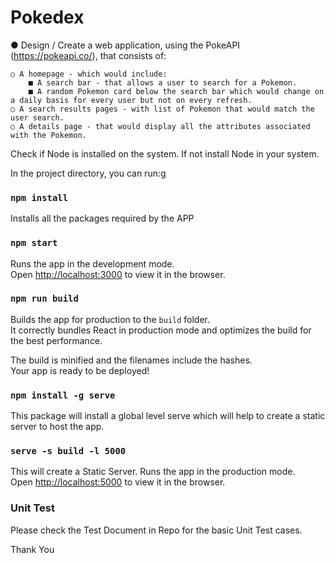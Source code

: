 # Pokedex 

● Design / Create a web application, using the PokeAPI (https://pokeapi.co/), that consists of: 
    
    ○ A homepage - which would include:      
        ■ A search bar - that allows a user to search for a Pokemon. 
        ■ A random Pokemon card below the search bar which would change on a daily basis for every user but not on every refresh.
    ○ A search results pages - with list of Pokemon that would match the user search. 
    ○ A details page - that would display all the attributes associated with the Pokemon. 



Check if Node is installed on the system. If not install Node in your system.

In the project directory, you can run:g

### `npm install`

Installs all the packages required by the APP

### `npm start`

Runs the app in the development mode.<br>
Open [http://localhost:3000](http://localhost:3000) to view it in the browser.

### `npm run build`

Builds the app for production to the `build` folder.<br>
It correctly bundles React in production mode and optimizes the build for the best performance.

The build is minified and the filenames include the hashes.<br>
Your app is ready to be deployed!

### `npm install -g serve`

This package will install a global level serve which will help to create a static server to host the app.

### `serve -s build -l 5000`

This will create a Static Server. Runs the app in the production mode.<br>
Open [http://localhost:5000](http://localhost:5000) to view it in the browser.

### Unit Test

Please check the Test Document in Repo for the basic Unit Test cases.

Thank You